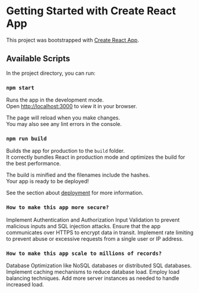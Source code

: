 # Getting Started with Create React App

This project was bootstrapped with [Create React App](https://github.com/facebook/create-react-app).

## Available Scripts

In the project directory, you can run:

### `npm start`

Runs the app in the development mode.\
Open [http://localhost:3000](http://localhost:3000) to view it in your browser.

The page will reload when you make changes.\
You may also see any lint errors in the console.

### `npm run build`

Builds the app for production to the `build` folder.\
It correctly bundles React in production mode and optimizes the build for the best performance.

The build is minified and the filenames include the hashes.\
Your app is ready to be deployed!

See the section about [deployment](https://facebook.github.io/create-react-app/docs/deployment) for more information.

### `How to make this app more secure?`

Implement Authentication and Authorization
Input Validation to prevent malicious inputs and SQL injection attacks.
Ensure that the app communicates over HTTPS to encrypt data in transit.
Implement rate limiting to prevent abuse or excessive requests from a single user or IP address.

### `How to make this app scale to millions of records?`

Database Optimization like NoSQL databases or distributed SQL databases.
Implement caching mechanisms to reduce database load.
Employ load balancing techniques.
Add more server instances as needed to handle increased load.